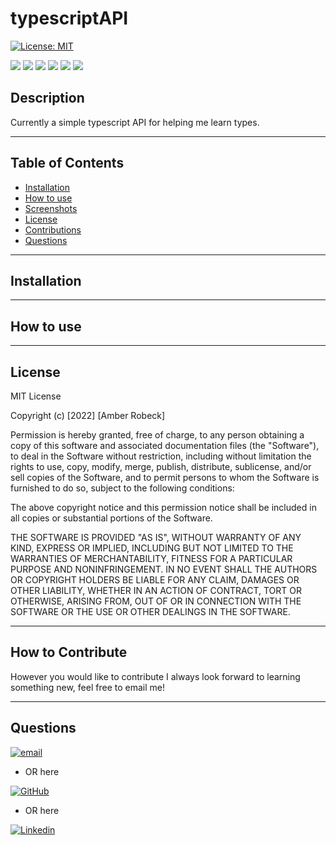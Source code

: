 # typescriptAPI

[![License: MIT](https://img.shields.io/badge/License-MIT-yellow.svg)](https://opensource.org/licenses/MIT)

<p float="left">
<img src="https://img.shields.io/badge/GIT-E44C30?style=for-the-badge&logo=git&logoColor=white" />
<img src="https://img.shields.io/badge/TypeScript-323330?style=for-the-badge&logo=typescript&logoColor=F7DF1E" />
<img src="https://img.shields.io/badge/Node.js-339933?style=for-the-badge&logo=nodedotjs&logoColor=white" />
<img src="https://img.shields.io/badge/Express.js-000000?style=for-the-badge&logo=express&logoColor=white" />
<img src="https://img.shields.io/badge/MongoDB-4EA94B?style=for-the-badge&logo=mongodb&logoColor=white" />
<img src="https://img.shields.io/badge/Insomnia-5849be?style=for-the-badge&logo=Insomnia&logoColor=white" />
</p>

## Description

Currently a simple typescript API for helping me learn types.

---

## Table of Contents

- [Installation](#installation)
- [How to use](#how-to-use)
- [Screenshots](#screenshots)
- [License](#license)
- [Contributions](#how-to-contribute)
- [Questions](#questions)

---

## Installation

---

## How to use

---

## License

MIT License

Copyright (c) [2022] [Amber Robeck]

Permission is hereby granted, free of charge, to any person obtaining a copy
of this software and associated documentation files (the "Software"), to deal
in the Software without restriction, including without limitation the rights
to use, copy, modify, merge, publish, distribute, sublicense, and/or sell
copies of the Software, and to permit persons to whom the Software is
furnished to do so, subject to the following conditions:

The above copyright notice and this permission notice shall be included in all
copies or substantial portions of the Software.

THE SOFTWARE IS PROVIDED "AS IS", WITHOUT WARRANTY OF ANY KIND, EXPRESS OR
IMPLIED, INCLUDING BUT NOT LIMITED TO THE WARRANTIES OF MERCHANTABILITY,
FITNESS FOR A PARTICULAR PURPOSE AND NONINFRINGEMENT. IN NO EVENT SHALL THE
AUTHORS OR COPYRIGHT HOLDERS BE LIABLE FOR ANY CLAIM, DAMAGES OR OTHER
LIABILITY, WHETHER IN AN ACTION OF CONTRACT, TORT OR OTHERWISE, ARISING FROM,
OUT OF OR IN CONNECTION WITH THE SOFTWARE OR THE USE OR OTHER DEALINGS IN THE
SOFTWARE.

---

## How to Contribute

However you would like to contribute I always look forward to learning something new, feel free to email me!

---

## Questions

[![email](https://img.shields.io/badge/Gmail-D14836?style=for-the-badge&logo=gmail&logoColor=white)](mailto:arr5533@gmail.com)

- OR here

[![GitHub](https://img.shields.io/badge/GitHub-100000?style=for-the-badge&logo=github&logoColor=white)](https://github.com/Amber-Robeck)

- OR here

[![Linkedin](https://img.shields.io/badge/LinkedIn-0077B5?style=for-the-badge&logo=linkedin&logoColor=white)](https://www.linkedin.com/in/amber-robeck/)
